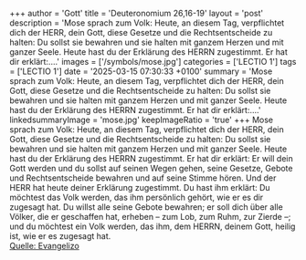+++
author = 'Gott'
title = 'Deuteronomium 26,16-19'
layout = 'post'
description = 'Mose sprach zum Volk: Heute, an diesem Tag, verpflichtet dich der HERR, dein Gott, diese Gesetze und die Rechtsentscheide zu halten: Du sollst sie bewahren und sie halten mit ganzem Herzen und mit ganzer Seele. Heute hast du der Erklärung des HERRN zugestimmt. Er hat dir erklärt:....'
images = ['/symbols/mose.jpg']
categories = ['LECTIO 1']
tags = ['LECTIO 1']
date = '2025-03-15 07:30:33 +0100'
summary = 'Mose sprach zum Volk: Heute, an diesem Tag, verpflichtet dich der HERR, dein Gott, diese Gesetze und die Rechtsentscheide zu halten: Du sollst sie bewahren und sie halten mit ganzem Herzen und mit ganzer Seele. Heute hast du der Erklärung des HERRN zugestimmt. Er hat dir erklärt:....'
linkedsummaryImage = 'mose.jpg'
keepImageRatio = 'true'
+++
Mose sprach zum Volk: Heute, an diesem Tag, verpflichtet dich der HERR, dein Gott, diese Gesetze und die Rechtsentscheide zu halten: Du sollst sie bewahren und sie halten mit ganzem Herzen und mit ganzer Seele.
Heute hast du der Erklärung des HERRN zugestimmt. Er hat dir erklärt: Er will dein Gott werden und du sollst auf seinen Wegen gehen, seine Gesetze, Gebote und Rechtsentscheide bewahren und auf seine Stimme hören.<!--more-->
Und der HERR hat heute deiner Erklärung zugestimmt. Du hast ihm erklärt: Du möchtest das Volk werden, das ihm persönlich gehört, wie er es dir zugesagt hat. Du willst alle seine Gebote bewahren;
er soll dich über alle Völker, die er geschaffen hat, erheben – zum Lob, zum Ruhm, zur Zierde –; und du möchtest ein Volk werden, das ihm, dem HERRN, deinem Gott, heilig ist, wie er es zugesagt hat.<br> [Quelle: Evangelizo](https://evangeliumtagfuertag.org/DE/gospel)